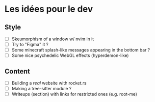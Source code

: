 # Les idées pour le dev

## Style
- [ ] Skeumorphism of a window w/ nvim in it
- [ ] Try to "Figma" it ?
- [ ] Some minecraft splash-like messages appearing in the bottom bar ?
- [ ] Some nice psychedelic WebGL effects (hyperdemon-like)

## Content
- [ ] Building a _real_ website with rocket.rs
- [ ] Making a tree-sitter module ?
- [ ] Writeups (section) with links for restricted ones (e.g. root-me)
